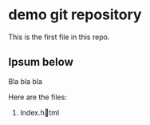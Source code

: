 # demo git repository

This is the first file in this repo.

## Ipsum below

Bla bla bla

Here are the files:

1. Index.html